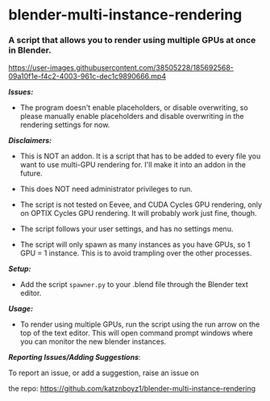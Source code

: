 # blender-multi-instance-rendering

### A script that allows you to render using multiple GPUs at once in Blender.

https://user-images.githubusercontent.com/38505228/185692568-09a10f1e-f4c2-4003-961c-dec1c9890666.mp4

***Issues:***

- The program doesn't enable placeholders, or disable overwriting, so please manually enable placeholders and disable overwriting in the rendering settings for now.

***Disclaimers:***

- This is NOT an addon. It is a script that has to be added to every file you want to use multi-GPU rendering for. I'll make it into an addon in the future.

- This does NOT need administrator privileges to run.

- The script is not tested on Eevee, and CUDA Cycles GPU rendering, only on OPTIX Cycles GPU rendering. It will probably work just fine, though.

- The script follows your user settings, and has no settings menu.

- The script will only spawn as many instances as you have GPUs, so 1 GPU = 1 instance. This is to avoid trampling over the other processes.

***Setup:***

- Add the script `spawner.py` to your .blend file through the Blender text editor.

***Usage:***

- To render using multiple GPUs, run the script using the run arrow on the top of the text editor. This will open command prompt windows where you can monitor the new blender instances.

***Reporting Issues/Adding Suggestions***:

To report an issue, or add a suggestion, raise an issue on 

the repo: https://github.com/katznboyz1/blender-multi-instance-rendering
